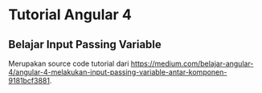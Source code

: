 # Tutorial Angular 4
## Belajar Input Passing Variable

Merupakan source code tutorial dari https://medium.com/belajar-angular-4/angular-4-melakukan-input-passing-variable-antar-komponen-9181bcf3881.
